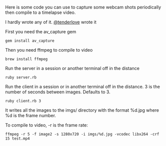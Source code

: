 Here is some code you can use to capture some webcam shots periodically then compile to a timelapse video.

I hardly wrote any of it. [@tenderlove](http://tenderlovemaking.com/2014/03/26/webcam-photos-with-ruby.html) wrote it

First you need the av_capture gem
```
gem install av_capture
```

Then you need ffmpeg to compile to video
```
brew install ffmpeg
```

Run the server in a session or another terminal off in the distance
```
ruby server.rb
```

Run the client in a session or in another terminal off in the distance. 3 is the number of seconds between images. Defaults to 3.
```
ruby client.rb 3
```

It writes all the images to the imgs/ directory with the format %d.jpg where %d is the frame number.

To compile to video, -r is the frame rate:
```
ffmpeg -r 5 -f image2 -s 1280x720 -i imgs/%d.jpg -vcodec libx264 -crf 15 test.mp4
```

